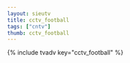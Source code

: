 ```yaml
--- 
layout: sieutv
title: cctv_football
tags: ["cntv"]
thumb: cctv_football
---
```

{% include tvadv key="cctv_football" %}
